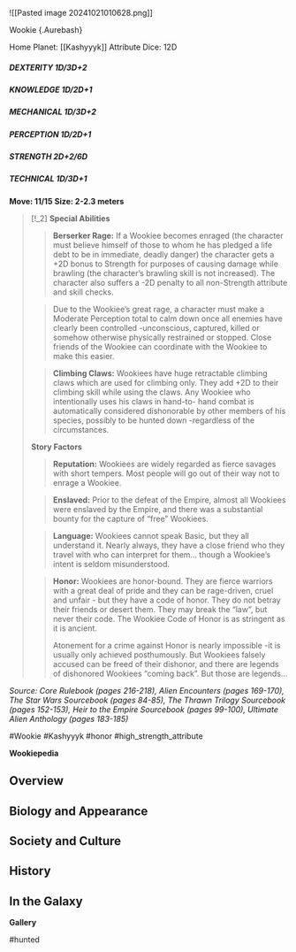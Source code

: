 ![[Pasted image 20241021010628.png]]

 Wookie {.Aurebash}


Home Planet: [[Kashyyyk]]
Attribute Dice: 12D
##### DEXTERITY 1D/3D+2
##### KNOWLEDGE 1D/2D+1
##### MECHANICAL 1D/3D+2
##### PERCEPTION 1D/2D+1
##### STRENGTH 2D+2/6D
##### TECHNICAL 1D/3D+1
**Move: 11/15**
**Size: 2-2.3 meters**

> [!_2] 
> **Special Abilities**
> > **Berserker Rage:** If a Wookiee becomes enraged (the character must believe himself of those to whom he has pledged a life debt to be in immediate, deadly danger) the character gets a +2D bonus to Strength for purposes of causing damage while brawling (the character’s brawling skill is not increased). The character also suffers a -2D penalty to all non-Strength attribute and skill checks.
> 
> > Due to the Wookiee’s great rage, a character must make a Moderate Perception total to calm down once all enemies have clearly been controlled -unconscious, captured, killed or somehow otherwise physically restrained or stopped. Close friends of the Wookiee can coordinate with the Wookiee to make this easier.
> 
> 
> > **Climbing Claws:** Wookiees have huge retractable climbing claws which are used for climbing only. They add +2D to their climbing skill while using the claws. Any Wookiee who intentionally uses his claws in hand-to- hand combat is automatically considered dishonorable by other members of his species, possibly to be hunted down -regardless of the circumstances.
> 
> **Story Factors**
> > **Reputation:** Wookiees are widely regarded as fierce savages with short tempers. Most people will go out of their way not to enrage a Wookiee.
> 
> > **Enslaved:** Prior to the defeat of the Empire, almost all Wookiees were enslaved by the Empire, and there was a substantial bounty for the capture of “free” Wookiees.
> 
> > **Language:** Wookiees cannot speak Basic, but they all understand it. Nearly always, they have a close friend who they travel with who can interpret for them... though a Wookiee’s intent is seldom misunderstood.
> 
> > **Honor:** Wookiees are honor-bound. They are fierce warriors with a great deal of pride and they can be rage-driven, cruel and unfair - but they have a code of honor. They do not betray their friends or desert them. They may break the “law”, but never their code. The Wookiee Code of Honor is as stringent as it is ancient.
> > 
> > Atonement for a crime against Honor is nearly impossible -it is usually only achieved posthumously. But Wookiees falsely accused can be freed of their dishonor, and there are legends of dishonored Wookiees “coming back”. But those are legends...
> 

*Source: Core Rulebook (pages 216-218), Alien Encounters (pages 169-170), The Star Wars Sourcebook (pages 84-85), The Thrawn Trilogy Sourcebook (pages 152-153), Heir to the Empire Sourcebook (pages 99-100), Ultimate Alien Anthology (pages 183-185)*



#Wookie #Kashyyyk #honor 
#high_strength_attribute 

**Wookiepedia**

## Overview



## Biology and Appearance



## Society and Culture



## History



## In the Galaxy




**Gallery**

#hunted